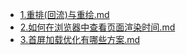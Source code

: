 - [1.重排(回流)与重绘.md](1.重排(回流)与重绘.md)
- [2.如何在浏览器中查看页面渲染时间.md](2.如何在浏览器中查看页面渲染时间.md)
- [3.首屏加载优化有哪些方案.md](3.首屏加载优化有哪些方案.md)